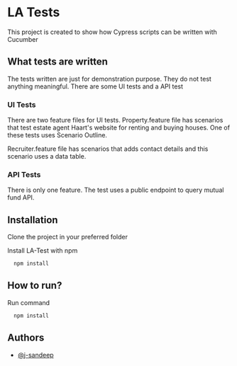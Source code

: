 
# LA Tests

This project is created to show how Cypress scripts can be written with Cucumber


## What tests are written

The tests written are just for demonstration purpose. They do not test anything meaningful. There are some UI tests and a API test


### UI Tests

There are two feature files for UI tests. 
Property.feature file has scenarios that test estate agent Haart's website for renting and buying houses. One of these tests uses Scenario Outline.

Recruiter.feature file has scenarios that adds contact details and this scenario uses a data table.




### API Tests

There is only one feature. The test uses a public endpoint to query mutual fund API.


## Installation

Clone the project in your preferred folder

Install LA-Test with npm

```bash
  npm install 
```
    
## How to run?

Run command

```bash
  npm install 
```
    
## Authors

- [@j-sandeep](https://github.com/j-sandeep)

